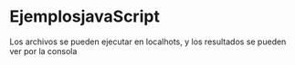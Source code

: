 # EjemplosjavaScript

Los archivos se pueden ejecutar en localhots, y los resultados se pueden ver por la consola
